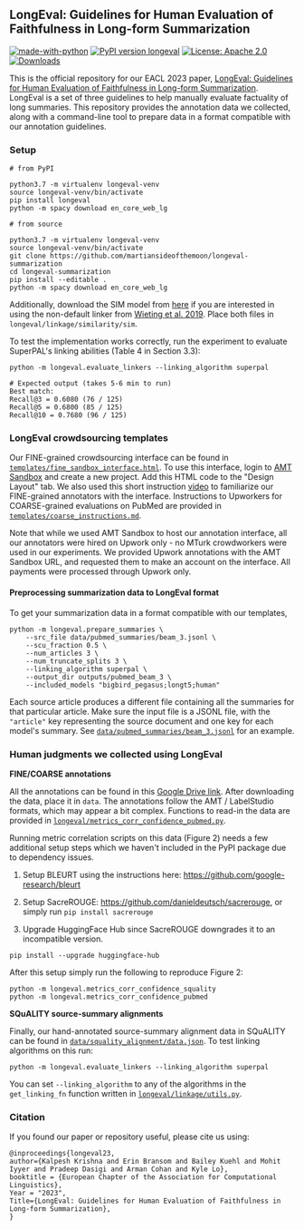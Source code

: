 ## LongEval: Guidelines for Human Evaluation of Faithfulness in Long-form Summarization

[![made-with-python](https://img.shields.io/badge/Made%20with-Python-red.svg)](#python)
[![PyPI version longeval](https://badge.fury.io/py/longeval.svg)](https://pypi.python.org/pypi/longeval/) [![License: Apache 2.0](https://img.shields.io/badge/License-Apache--2.0-blue.svg)](https://opensource.org/licenses/Apache-2.0)
[![Downloads](https://pepy.tech/badge/longeval)](https://pepy.tech/project/longeval)

This is the official repository for our EACL 2023 paper, [LongEval: Guidelines for Human Evaluation of Faithfulness in Long-form Summarization](https://martiansideofthemoon.github.io/assets/longeval.pdf). LongEval is a set of three guidelines to help manually evaluate factuality of long summaries. This repository provides the annotation data we collected, along with a command-line tool to prepare data in a format compatible with our annotation guidelines.

### Setup

```
# from PyPI

python3.7 -m virtualenv longeval-venv
source longeval-venv/bin/activate
pip install longeval
python -m spacy download en_core_web_lg

# from source

python3.7 -m virtualenv longeval-venv
source longeval-venv/bin/activate
git clone https://github.com/martiansideofthemoon/longeval-summarization
cd longeval-summarization
pip install --editable .
python -m spacy download en_core_web_lg
```

Additionally, download the SIM model from [here](https://drive.google.com/drive/folders/1lBN2nbzxtpqbPUyeURtzt0k1kBY6u6Mj?usp=share_link) if you are interested in using the non-default linker from [Wieting et al. 2019](https://aclanthology.org/P19-1427/). Place both files in `longeval/linkage/similarity/sim`.

To test the implementation works correctly, run the experiment to evaluate SuperPAL's linking abilities (Table 4 in Section 3.3):

```
python -m longeval.evaluate_linkers --linking_algorithm superpal

# Expected output (takes 5-6 min to run)
Best match:
Recall@3 = 0.6080 (76 / 125)
Recall@5 = 0.6800 (85 / 125)
Recall@10 = 0.7680 (96 / 125)
```

### LongEval crowdsourcing templates

Our FINE-grained crowdsourcing interface can be found in [`templates/fine_sandbox_interface.html`](templates/fine_sandbox_interface.html). To use this interface, login to [AMT Sandbox](https://requestersandbox.mturk.com) and create a new project. Add this HTML code to the "Design Layout" tab. We also used this short instruction [video](https://youtu.be/LbZPo0AmXYI) to familiarize our FINE-grained annotators with the interface. Instructions to Upworkers for COARSE-grained evaluations on PubMed are provided in [`templates/coarse_instructions.md`](templates/coarse_instructions.md).

Note that while we used AMT Sandbox to host our annotation interface, all our annotators were hired on Upwork only - no MTurk crowdworkers were used in our experiments. We provided Upwork annotations with the AMT Sandbox URL, and requested them to make an account on the interface. All payments were processed through Upwork only.

#### Preprocessing summarization data to LongEval format

To get your summarization data in a format compatible with our templates,

```
python -m longeval.prepare_summaries \
    --src_file data/pubmed_summaries/beam_3.jsonl \
    --scu_fraction 0.5 \
    --num_articles 3 \
    --num_truncate_splits 3 \
    --linking_algorithm superpal \
    --output_dir outputs/pubmed_beam_3 \
    --included_models "bigbird_pegasus;longt5;human"
```

Each source article produces a different file containing all the summaries for that particular article. Make sure the input file is a JSONL file, with the `"article"` key representing the source document and one key for each model's summary. See [`data/pubmed_summaries/beam_3.jsonl`](data/pubmed_summaries/beam_3.jsonl) for an example.

### Human judgments we collected using LongEval

**FINE/COARSE annotations**

All the annotations can be found in this [Google Drive link](https://drive.google.com/drive/folders/1nLVmPQMmX_XOHrc_0I7oJBJfl6EMRqeK?usp=share_link). After downloading the data, place it in `data`. The annotations follow the AMT / LabelStudio formats, which may appear a bit complex. Functions to read-in the data are provided in [`longeval/metrics_corr_confidence_pubmed.py`](metrics_corr_confidence_pubmed.py).

Running metric correlation scripts on this data (Figure 2) needs a few additional setup steps which we haven't included in the PyPI package due to dependency issues.

1. Setup BLEURT using the instructions here: https://github.com/google-research/bleurt

2. Setup SacreROUGE: https://github.com/danieldeutsch/sacrerouge, or simply run `pip install sacrerouge`

3. Upgrade HuggingFace Hub since SacreROUGE downgrades it to an incompatible version.

```
pip install --upgrade huggingface-hub
```

After this setup simply run the following to reproduce Figure 2:

```
python -m longeval.metrics_corr_confidence_squality
python -m longeval.metrics_corr_confidence_pubmed
```

**SQuALITY source-summary alignments**

Finally, our hand-annotated source-summary alignment data in SQuALITY can be found in [`data/squality_alignment/data.json`](data/squality_alignment/data.json). To test linking algorithms on this run:

```
python -m longeval.evaluate_linkers --linking_algorithm superpal
```

You can set `--linking_algorithm` to any of the algorithms in the `get_linking_fn` function written in [`longeval/linkage/utils.py`](longeval/linkage/utils.py).

### Citation

If you found our paper or repository useful, please cite us using:

```
@inproceedings{longeval23,
author={Kalpesh Krishna and Erin Bransom and Bailey Kuehl and Mohit Iyyer and Pradeep Dasigi and Arman Cohan and Kyle Lo},
booktitle = {European Chapter of the Association for Computational Linguistics},
Year = "2023",
Title={LongEval: Guidelines for Human Evaluation of Faithfulness in Long-form Summarization},
}
```
